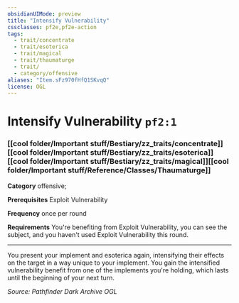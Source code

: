 ```yaml
---
obsidianUIMode: preview
title: "Intensify Vulnerability"
cssclasses: pf2e,pf2e-action
tags:
  - trait/concentrate
  - trait/esoterica
  - trait/magical
  - trait/thaumaturge
  - trait/
  - category/offensive
aliases: "Item.sFz970fHfQ1SKvqQ"
license: OGL
---
```

# Intensify Vulnerability `pf2:1`

### [[cool folder/Important stuff/Bestiary/zz_traits/concentrate]][[cool folder/Important stuff/Bestiary/zz_traits/esoterica]][[cool folder/Important stuff/Bestiary/zz_traits/magical]][[cool folder/Important stuff/Reference/Classes/Thaumaturge]]

**Category** offensive; 




**Prerequisites** Exploit Vulnerability

**Frequency** once per round

**Requirements** You're benefiting from Exploit Vulnerability, you can see the subject, and you haven't used Exploit Vulnerability this round.

* * *

You present your implement and esoterica again, intensifying their effects on the target in a way unique to your implement. You gain the intensified vulnerability benefit from one of the implements you're holding, which lasts until the beginning of your next turn.

*Source: Pathfinder Dark Archive*
*OGL*